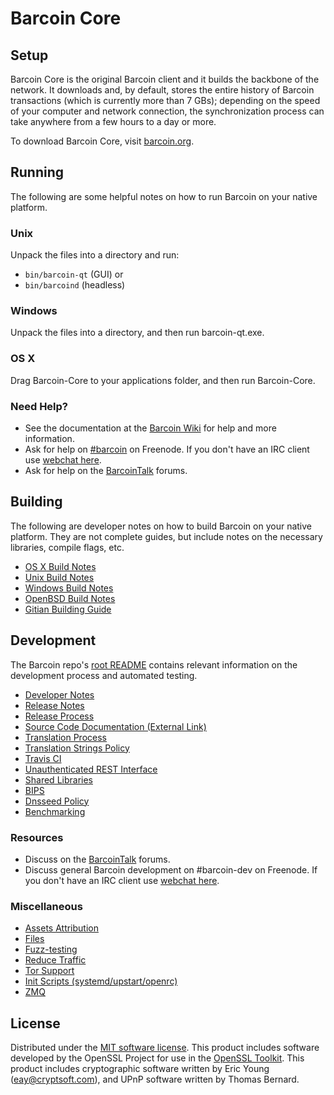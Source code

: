 Barcoin Core
=============

Setup
---------------------
Barcoin Core is the original Barcoin client and it builds the backbone of the network. It downloads and, by default, stores the entire history of Barcoin transactions (which is currently more than 7 GBs); depending on the speed of your computer and network connection, the synchronization process can take anywhere from a few hours to a day or more.

To download Barcoin Core, visit [barcoin.org](https://barcoin.org).

Running
---------------------
The following are some helpful notes on how to run Barcoin on your native platform.

### Unix

Unpack the files into a directory and run:

- `bin/barcoin-qt` (GUI) or
- `bin/barcoind` (headless)

### Windows

Unpack the files into a directory, and then run barcoin-qt.exe.

### OS X

Drag Barcoin-Core to your applications folder, and then run Barcoin-Core.

### Need Help?

* See the documentation at the [Barcoin Wiki](https://barcoin.info/)
for help and more information.
* Ask for help on [#barcoin](http://webchat.freenode.net?channels=barcoin) on Freenode. If you don't have an IRC client use [webchat here](http://webchat.freenode.net?channels=barcoin).
* Ask for help on the [BarcoinTalk](https://barcointalk.io/) forums.

Building
---------------------
The following are developer notes on how to build Barcoin on your native platform. They are not complete guides, but include notes on the necessary libraries, compile flags, etc.

- [OS X Build Notes](build-osx.md)
- [Unix Build Notes](build-unix.md)
- [Windows Build Notes](build-windows.md)
- [OpenBSD Build Notes](build-openbsd.md)
- [Gitian Building Guide](gitian-building.md)

Development
---------------------
The Barcoin repo's [root README](/README.md) contains relevant information on the development process and automated testing.

- [Developer Notes](developer-notes.md)
- [Release Notes](release-notes.md)
- [Release Process](release-process.md)
- [Source Code Documentation (External Link)](https://dev.visucore.com/barcoin/doxygen/)
- [Translation Process](translation_process.md)
- [Translation Strings Policy](translation_strings_policy.md)
- [Travis CI](travis-ci.md)
- [Unauthenticated REST Interface](REST-interface.md)
- [Shared Libraries](shared-libraries.md)
- [BIPS](bips.md)
- [Dnsseed Policy](dnsseed-policy.md)
- [Benchmarking](benchmarking.md)

### Resources
* Discuss on the [BarcoinTalk](https://barcointalk.io/) forums.
* Discuss general Barcoin development on #barcoin-dev on Freenode. If you don't have an IRC client use [webchat here](http://webchat.freenode.net/?channels=barcoin-dev).

### Miscellaneous
- [Assets Attribution](assets-attribution.md)
- [Files](files.md)
- [Fuzz-testing](fuzzing.md)
- [Reduce Traffic](reduce-traffic.md)
- [Tor Support](tor.md)
- [Init Scripts (systemd/upstart/openrc)](init.md)
- [ZMQ](zmq.md)

License
---------------------
Distributed under the [MIT software license](/COPYING).
This product includes software developed by the OpenSSL Project for use in the [OpenSSL Toolkit](https://www.openssl.org/). This product includes
cryptographic software written by Eric Young ([eay@cryptsoft.com](mailto:eay@cryptsoft.com)), and UPnP software written by Thomas Bernard.
